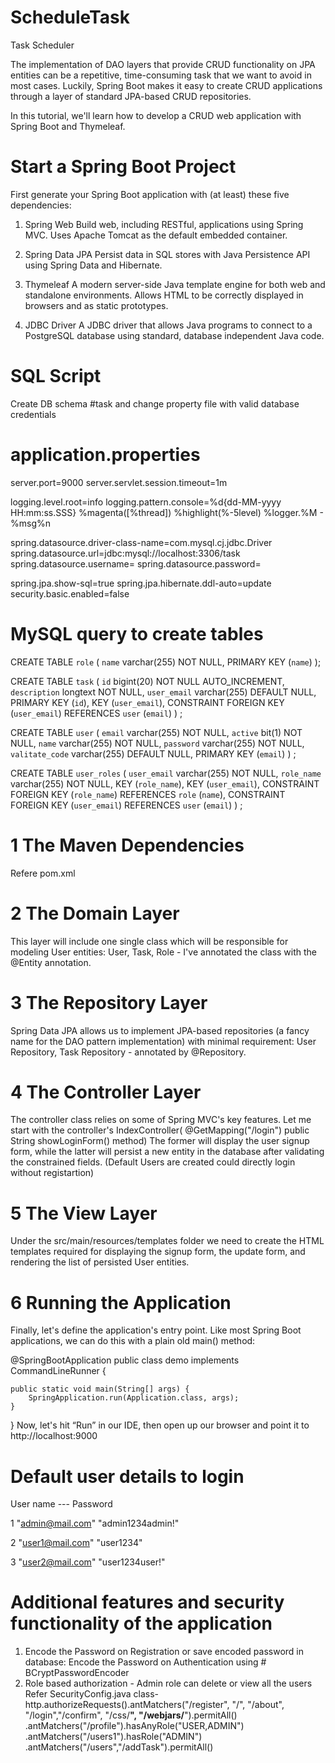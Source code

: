 # ScheduleTask
Task Scheduler

The implementation of DAO layers that provide CRUD functionality on JPA entities can be a repetitive, time-consuming task that we want to avoid in most cases. Luckily, Spring Boot makes it easy to create CRUD applications through a layer of standard JPA-based CRUD repositories.

In this tutorial, we'll learn how to develop a CRUD web application with Spring Boot and Thymeleaf.

# Start a Spring Boot Project
First generate your Spring Boot application with (at least) these five dependencies:

1. Spring Web
Build web, including RESTful, applications using Spring MVC. Uses Apache Tomcat as the default embedded container.
2. Spring Data JPA
Persist data in SQL stores with Java Persistence API using Spring Data and Hibernate.
3. Thymeleaf
A modern server-side Java template engine for both web and standalone environments. Allows HTML to be correctly displayed in browsers and as static prototypes.

4. JDBC Driver
A JDBC  driver that allows Java programs to connect to a PostgreSQL database using standard, database independent Java code.

# SQL Script
Create DB schema #task and change property file with valid database credentials 

# application.properties

server.port=9000
server.servlet.session.timeout=1m	

logging.level.root=info
logging.pattern.console=%d{dd-MM-yyyy HH:mm:ss.SSS} %magenta([%thread]) %highlight(%-5level) %logger.%M - %msg%n

spring.datasource.driver-class-name=com.mysql.cj.jdbc.Driver
spring.datasource.url=jdbc:mysql://localhost:3306/task
spring.datasource.username=
spring.datasource.password=

spring.jpa.show-sql=true
spring.jpa.hibernate.ddl-auto=update
security.basic.enabled=false

# MySQL query to create tables
CREATE TABLE `role` (
  `name` varchar(255) NOT NULL,
  PRIMARY KEY (`name`)
);

CREATE TABLE `task` (
  `id` bigint(20) NOT NULL AUTO_INCREMENT,
  `description` longtext NOT NULL,
  `user_email` varchar(255) DEFAULT NULL,
  PRIMARY KEY (`id`),
  KEY  (`user_email`),
  CONSTRAINT  FOREIGN KEY (`user_email`) REFERENCES `user` (`email`)
) ;

CREATE TABLE `user` (
  `email` varchar(255) NOT NULL,
  `active` bit(1) NOT NULL,
  `name` varchar(255) NOT NULL,
  `password` varchar(255) NOT NULL,
  `valitate_code` varchar(255) DEFAULT NULL,
  PRIMARY KEY (`email`)
) ;

CREATE TABLE `user_roles` (
  `user_email` varchar(255) NOT NULL,
  `role_name` varchar(255) NOT NULL,
  KEY  (`role_name`),
  KEY (`user_email`),
  CONSTRAINT  FOREIGN KEY (`role_name`) REFERENCES `role` (`name`),
  CONSTRAINT FOREIGN KEY (`user_email`) REFERENCES `user` (`email`)
) ;

#  1 The Maven Dependencies
Refere pom.xml 
#  2  The Domain Layer
This layer will include one single class which will be responsible for modeling User entities: User, Task, Role - I've annotated the class with the @Entity annotation.
# 3 The Repository Layer
Spring Data JPA allows us to implement JPA-based repositories (a fancy name for the DAO pattern implementation) with minimal requirement: User Repository, Task Repository - annotated by @Repository.
# 4 The Controller Layer
The controller class relies on some of Spring MVC's key features.
Let me start with the controller's IndexController( @GetMapping("/login") 
	public String showLoginForm() method) 
	The former will display the user signup form, while the latter will persist a new entity in the database after validating the constrained fields. (Default Users are created could directly login without registartion)
 # 5 The View Layer
 Under the src/main/resources/templates folder we need to create the HTML templates required for displaying the signup form, the update form, and rendering the list of persisted User entities.
 # 6 Running the Application
 Finally, let's define the application's entry point. Like most Spring Boot applications, we can do this with a plain old main() method:

@SpringBootApplication
public class demo  implements  CommandLineRunner {

    public static void main(String[] args) {
        SpringApplication.run(Application.class, args);
    }
}
Now, let's hit “Run” in our IDE, then open up our browser and point it to http://localhost:9000

# Default user details to login 

  User name        ---      Password
  
1 "admin@mail.com"    "admin1234admin!" 

2 "user1@mail.com"     "user1234"

3 "user2@mail.com"     "user1234user!"


# Additional features and security functionality of the application
1. Encode the Password on Registration or save encoded password in database:
Encode the Password on Authentication using # BCryptPasswordEncoder
2. Role based authorization - Admin role can delete or view all the users
Refer SecurityConfig.java class- 
http.authorizeRequests().antMatchers("/register", "/", "/about", "/login","/confirm", "/css/**", "/webjars/**").permitAll()
				.antMatchers("/profile").hasAnyRole("USER,ADMIN")
				.antMatchers("/users1").hasRole("ADMIN")
				.antMatchers("/users","/addTask").permitAll()

 


